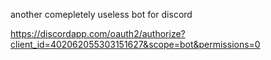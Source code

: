 another comepletely useless bot for discord

https://discordapp.com/oauth2/authorize?client_id=402062055303151627&scope=bot&permissions=0
